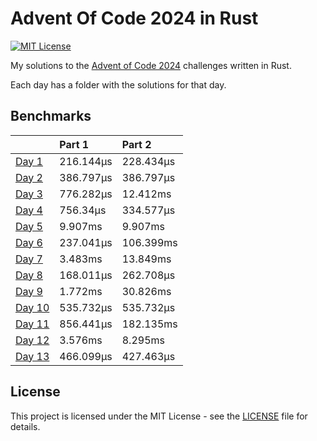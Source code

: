 # Advent Of Code 2024 in Rust

[![MIT License](https://img.shields.io/badge/License-MIT-green.svg)](https://choosealicense.com/licenses/mit/)

My solutions to the [Advent of Code 2024](https://adventofcode.com/2024) challenges written in Rust.

Each day has a folder with the solutions for that day.

## Benchmarks

|                               | Part 1    | Part 2    |
|:------------------------------|:----------|:----------|
| [Day 1](./day1/src/main.rs)   | 216.144µs | 228.434µs |
| [Day 2](./day2/src/main.rs)   | 386.797µs | 386.797µs |
| [Day 3](./day3/src/main.rs)   | 776.282µs | 12.412ms  |
| [Day 4](./day4/src/main.rs)   | 756.34µs  | 334.577µs |
| [Day 5](./day5/src/main.rs)   | 9.907ms   | 9.907ms   |
| [Day 6](./day6/src/main.rs)   | 237.041µs | 106.399ms |
| [Day 7](./day7/src/main.rs)   | 3.483ms   | 13.849ms  |
| [Day 8](./day8/src/main.rs)   | 168.011µs | 262.708µs |
| [Day 9](./day9/src/main.rs)   | 1.772ms   | 30.826ms  |
| [Day 10](./day10/src/main.rs) | 535.732µs | 535.732µs |
| [Day 11](./day11/src/main.rs) | 856.441µs | 182.135ms |
| [Day 12](./day12/src/main.rs) | 3.576ms   | 8.295ms   |
| [Day 13](./day13/src/main.rs) | 466.099µs | 427.463µs |

## License

This project is licensed under the MIT License - see the [LICENSE](./LICENSE) file for details.